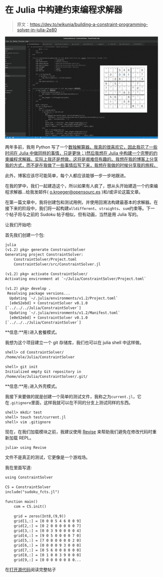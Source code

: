 # 在 Julia 中构建约束编程求解器

> 原文：<https://dev.to/wikunia/building-a-constraint-programming-solver-in-julia-2e80>

[![](img/654792fb087d0ed1eea886b855689a8f.png)](https://res.cloudinary.com/practicaldev/image/fetch/s--OCDf3mwm--/c_limit%2Cf_auto%2Cfl_progressive%2Cq_auto%2Cw_880/https://opensourc.img/a/e/5/2/7/ae52753e2acf811c854573c253cf50bdba14b253-cover.png)

两年多前，我用 Python 写了一个[数独解算器。我真的很喜欢它，因此我花了一些时间在 Julia 中做同样的事情，只是更快；)然后我想在 Julia 中构建一个完整的约束编程求解器。实际上我还是想做。这将是艰难但有趣的。我想在我的博客上分享我的方式，而不是在我做了一些事情后写下来，我想在我做的时候分享我的旅程。](///blog/sudoku)

此外，博客应该尽可能简单，每个人都应该能够一步一步地跟进。

在我的梦中，我们一起建造这个，所以如果有人疯了，想从头开始建造一个约束编程求解器...给我发邮件( [o.kroeger@opensourc.es](mailto:o.kroeger@opensourc.es) )和/或评论这篇文章。

在第一篇文章中，我将创建包和测试用例，并使用回溯法构建最基本的求解器。在接下来的阶段中，我们将一起构建`alldifferent`、`straights`、`sum`约束等。下一个帖子将与之前的 Sudoku 帖子相似，但有动画，当然是用 Julia 写的。

让我们开始吧:

首先我们创建一个包:

```
julia
(v1.2) pkg> generate ConstraintSolver
Generating project ConstraintSolver:
    ConstraintSolver/Project.toml
    ConstraintSolver/src/ConstraintSolver.jl

(v1.2) pkg> activate ConstraintSolver/
Activating environment at `~/Julia/ConstraintSolver/Project.toml`

(v1.2) pkg> develop .
 Resolving package versions...
  Updating `~/.julia/environments/v1.2/Project.toml`
  [e0e52ebd] + ConstraintSolver v0.1.0 [`../../../Julia/ConstraintSolver`]
  Updating `~/.julia/environments/v1.2/Manifest.toml`
  [e0e52ebd] + ConstraintSolver v0.1.0 [`../../../Julia/ConstraintSolver`] 
```

**信息:**用`]`进入套餐模式。

我想为这个项目建立一个 git 存储库，我们也可以在 julia shell 中这样做。

```
shell> cd ConstraintSolver/
/home/ole/Julia/ConstraintSolver

shell> git init
Initialized empty Git repository in /home/ole/Julia/ConstraintSolver/.git/ 
```

**信息:**用`;`进入外壳模式。

我接下来要做的就是创建一个简单的测试文件，我称之为`current.jl`，它在`.gitignore`里面，这样我就可以在不同的分支上测试同样的东西。

```
shell> mkdir test
shell> touch test/current.jl
shell> vim .gitignore 
```

现在，在我们加载模块之前，我建议使用 [Revise](https://github.com/timholy/Revise.jl) 来帮助我们避免在修改代码时重新加载 REPL。

```
julia> using Revise 
```

文件不是真正的测试，它更像是一个游戏场。

我在里面写道:

```
using ConstraintSolver

CS = ConstraintSolver
include("sudoku_fcts.jl")

function main()
    com = CS.init()

    grid = zeros(Int8,(9,9))
    grid[1,:] = [0 0 0 5 4 6 0 0 9]
    grid[2,:] = [0 2 0 0 0 0 0 0 7]
    grid[3,:] = [0 0 3 9 0 0 0 0 4]
    grid[4,:] = [9 0 5 0 0 0 0 7 0]
    grid[5,:] = [7 0 0 0 0 0 0 2 0]
    grid[6,:] = [0 0 0 0 9 3 0 0 0]
    grid[7,:] = [0 5 6 0 0 8 0 0 0]
    grid[8,:] = [0 1 0 0 3 9 0 0 0]
    grid[9,:] = [0 0 0 0 0 0 8 0... 
```

在[打开源代码](https://opensourc.es/blog/constraint-solver-1)阅读完整帖子